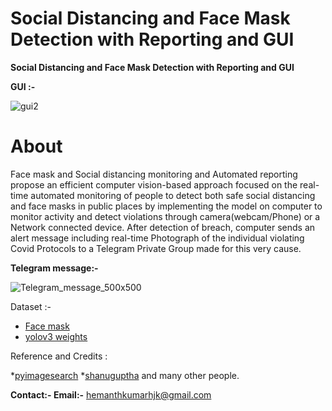 # Social Distancing and Face Mask Detection with Reporting and GUI

**Social Distancing and Face Mask Detection with Reporting and GUI**

**GUI :-**

![gui2](https://user-images.githubusercontent.com/80556685/121766609-db3e4900-cb70-11eb-9d41-3a1a5e6fc650.png)







# About
Face mask and Social distancing monitoring and Automated reporting propose an efficient computer vision-based approach focused on the real-time 
automated monitoring of people to detect both safe social distancing and face masks in public 
places by implementing the model on computer to monitor activity and detect violations
through camera(webcam/Phone) or a Network connected device. After detection of breach,
computer sends an alert message including real-time Photograph of the individual violating
Covid Protocols to a Telegram Private Group made for this very cause.



















**Telegram message:-**

![Telegram_message_500x500](https://user-images.githubusercontent.com/80556685/121142347-84c3c880-c859-11eb-97ef-1a1d1d8da01e.jpg)














Dataset :-

* [Face mask](https://www.kaggle.com/omkargurav/face-mask-dataset)
* [yolov3 weights](https://drive.google.com/file/d/1gqdAighUzlkg-ogA8PWRuPfOH0y8OpMI/view)

Reference and Credits :

*[pyimagesearch](https://www.pyimagesearch.com/)
*[shanuguptha](https://github.com/Shantanugupta1118/)
and many other people.

**Contact:-
Email:-** hemanthkumarhjk@gmail.com
